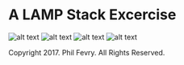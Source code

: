 # A LAMP Stack Excercise #

![alt text](https://s3.amazonaws.com/phlfvry/Portfolio/lamp-assignment/new-user.png "New Users")
![alt text](https://s3.amazonaws.com/phlfvry/Portfolio/lamp-assignment/user-list.png "User list")
![alt text](https://s3.amazonaws.com/phlfvry/Portfolio/lamp-assignment/success-state.png "Success State")
![alt text](https://s3.amazonaws.com/phlfvry/Portfolio/lamp-assignment/error-state.png "Error State")

Copyright 2017. Phil Fevry. All Rights Reserved.